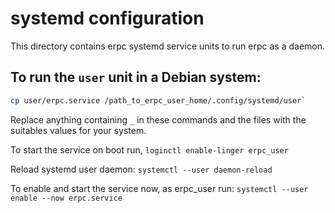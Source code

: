 # systemd configuration

This directory contains erpc systemd service units to run erpc as a daemon.

## To run the `user` unit in a Debian system:

```bash
cp user/erpc.service /path_to_erpc_user_home/.config/systemd/user`
```

Replace anything containing `_` in these commands and the files with the
suitables values for your system.

To start the service on boot run, `loginctl enable-linger erpc_user`

Reload systemd user daemon: `systemctl --user daemon-reload`

To enable and start the service now, as erpc_user run:
`systemctl --user enable --now erpc.service`
